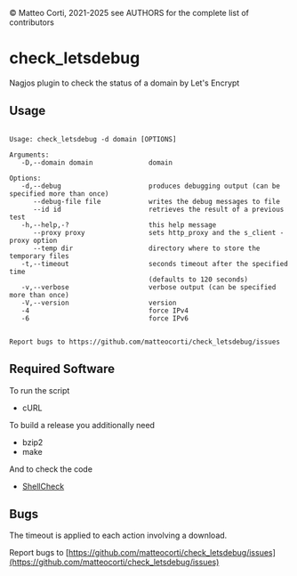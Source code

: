 
 &copy; Matteo Corti, 2021-2025
  see AUTHORS for the complete list of contributors

# check\_letsdebug

Nagjos plugin to check the status of a domain by Let's Encrypt

## Usage

```

Usage: check_letsdebug -d domain [OPTIONS]

Arguments:
   -D,--domain domain              domain

Options:
   -d,--debug                      produces debugging output (can be specified more than once)
      --debug-file file            writes the debug messages to file
      --id id                      retrieves the result of a previous test
   -h,--help,-?                    this help message
      --proxy proxy                sets http_proxy and the s_client -proxy option
      --temp dir                   directory where to store the temporary files
   -t,--timeout                    seconds timeout after the specified time
                                   (defaults to 120 seconds)
   -v,--verbose                    verbose output (can be specified more than once)
   -V,--version                    version
   -4                              force IPv4
   -6                              force IPv6


Report bugs to https://github.com/matteocorti/check_letsdebug/issues
```

## Required Software

To run the script

 * cURL

To build a release you additionally need

 * bzip2
 * make

And to check the code

  * [ShellCheck](https://www.shellcheck.net)

## Bugs

The timeout is applied to each action involving a download.

Report bugs to [https://github.com/matteocorti/check_letsdebug/issues](https://github.com/matteocorti/check_letsdebug/issues)

